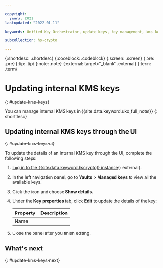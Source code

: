 ```yaml
---

copyright:
  years: 2022
lastupdated: "2022-01-11"

keywords: Unified Key Orchestrator, update keys, key management, kms keys

subcollection: hs-crypto

---
```


{:shortdesc: .shortdesc}
{:codeblock: .codeblock}
{:screen: .screen}
{:pre: .pre}
{:tip: .tip}
{:note: .note}
{:external: target="_blank" .external}
{:term: .term}


# Updating internal KMS keys
{: #update-kms-keys}

You can manage internal KMS keys in {{site.data.keyword.uko_full_notm}} 
{: shortdesc}


## Updating internal KMS keys through the UI
{: #update-kms-keys-ui}

To update the details of an internal KMS key through the UI, complete the following steps:

1. [Log in to the {{site.data.keyword.hscrypto}} instance](https://cloud.ibm.com/login){: external}.
2. In the left navigation panel, go to **Vaults** &gt; **Managed keys** to view all the available keys.
3. Click the icon and choose **Show details.**
4. Under the **Key properties** tab, click **Edit** to update the details of the key:
   
      |       Property	     |                         Description                       |
      |----------------------|-----------------------------------------------------------|
      | Name                 |                                                           |
      
5. Close the panel after you finish editing.



## What's next
{: #update-kms-keys-next}


  


